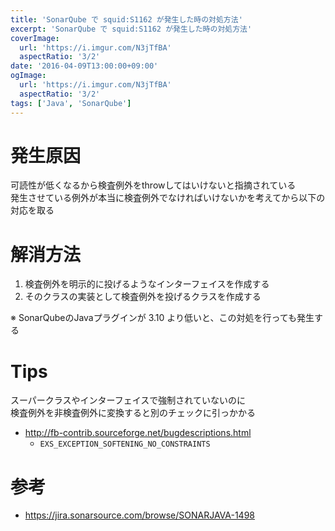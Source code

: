 ```yaml
---
title: 'SonarQube で squid:S1162 が発生した時の対処方法'
excerpt: 'SonarQube で squid:S1162 が発生した時の対処方法'
coverImage: 
  url: 'https://i.imgur.com/N3jTfBA'
  aspectRatio: '3/2'
date: '2016-04-09T13:00:00+09:00'
ogImage:
  url: 'https://i.imgur.com/N3jTfBA'
  aspectRatio: '3/2'
tags: ['Java', 'SonarQube']
---
```


# 発生原因

可読性が低くなるから検査例外をthrowしてはいけないと指摘されている  
発生させている例外が本当に検査例外でなければいけないかを考えてから以下の対応を取る

# 解消方法

1. 検査例外を明示的に投げるようなインターフェイスを作成する
2. そのクラスの実装として検査例外を投げるクラスを作成する

※ SonarQubeのJavaプラグインが 3.10 より低いと、この対処を行っても発生する

# Tips

スーパークラスやインターフェイスで強制されていないのに  
検査例外を非検査例外に変換すると別のチェックに引っかかる
* http://fb-contrib.sourceforge.net/bugdescriptions.html
    - `EXS_EXCEPTION_SOFTENING_NO_CONSTRAINTS`


# 参考

* https://jira.sonarsource.com/browse/SONARJAVA-1498